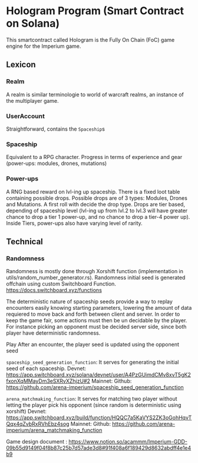 # Hologram Program (Smart Contract on Solana)

This smartcontract called Hologram is the Fully On Chain (FoC) game engine for the Imperium game.

## Lexicon

### Realm

A realm is similar terminologie to world of warcraft realms, an instance of the multiplayer game.

### UserAccount

Straightforward, contains the `Spaceship`s

### Spaceship

Equivalent to a RPG character. Progress in terms of experience and gear (power-ups: modules, drones, mutations)

### Power-ups

A RNG based reward on lvl-ing up spaceship.
There is a fixed loot table containing possible drops.
Possible drops are of 3 types: Modules, Drones and Mutations. A first roll with decide the drop type.
Drops are tier based, depending of spaceship level (lvl-ing up from lvl.2 to lvl.3 will have greater chance to drop a tier 1 power-up, and no chance to drop a tier-4 power up).
Inside Tiers, power-ups also have varying level of rarity.

## Technical

### Randomness

Randomness is mostly done through Xorshift function (implementation in utils/random_number_generator.rs).
Randomness initial seed is generated offchain using custom Switchboard Function.
<https://docs.switchboard.xyz/functions>

The deterministic nature of spaceship seeds provide a way to replay encounters easily knowing starting parameters, lowering the amount of data requiered to move back and forth between client and server.
In order to keep the game fair, some actions must then be un decidable by the player.
For instance picking an opponent must be decided server side, since both player have deterministic randomness.

Play
After an encounter, the player seed is updated using the opponent seed

`spaceship_seed_generation_function`: It serves for generating the initial seed of each spaceship.
Devnet: <https://app.switchboard.xyz/solana/devnet/user/A4PzGUimdCMv8xvT5gK2fxonXqMMayDm3eSXRvXZhjzU#2>
Mainnet:
Github: <https://github.com/arena-imperium/spaceship_seed_generation_function>

`arena_matchmaking_function`: It serves for matching two player without letting the player pick his opponent (since random is deterministic using xorshift)
Devnet: <https://app.switchboard.xyz/build/function/HQQC7a5KaVYS2ZK3oGohHqvTQqx4qZvbRxRVhEbz4sog>
Mainnet:
Github: <https://github.com/arena-imperium/arena_matchmaking_function>

Game design document : <https://www.notion.so/acammm/Imperium-GDD-09b55d9149f04f8b87c25b7d57ade3d8#91f408a6f189429d8632abdff4e1e4b9>
